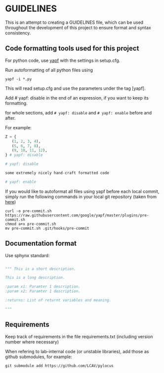 # GUIDELINES

This is an attempt to creating a GUIDELINES file, which
can be used throughout the development of this project to ensure 
format and syntax consistency. 

## Code formatting tools used for this project

For python code, use [yapf](https://github.com/google/yapf) 
with the settings in setup.cfg. 

Run autoformatting of all python files using

```
yapf -i *.py
```

This will read setup.cfg and use the parameters under the tag [yapf].   

Add # yapf: disable in the end of an expression, if you want to keep its formatting.

for whole sections, add `# yapf: disable` and `# yapf: enable` before and after. 

For example: 

```python
Z = {
   (1, 2, 3, 4),
   (5, 6, 7, 8),
   (9, 10, 11, 12),
} # yapf: disable

# yapf: disable

some extremely nicely hand-craft formatted code

# yapf: enable
```

If you would like to autoformat all files using yapf before each local commit, 
simply run the following commands in your local git repository (taken from [here](https://github.com/google/yapf/tree/master/plugins))

```
curl -o pre-commit.sh https://raw.githubusercontent.com/google/yapf/master/plugins/pre-commit.sh
chmod a+x pre-commit.sh
mv pre-commit.sh .git/hooks/pre-commit
```
 
## Documentation format

Use sphynx standard: 

```python

""" This is a short description.

This is a long description.

:param x1: Paramter 1 description.
:param x2: Paramter 1 description.

:returns: List of returnt variables and meaning.

"""
```

## Requirements

Keep track of requirements in the file requirements.txt
(including version number where necessary)

When refering to lab-internal code (or unstable libraries), 
add those as github submodules, for example:

```
git submodule add https://github.com/LCAV/pylocus 
```


